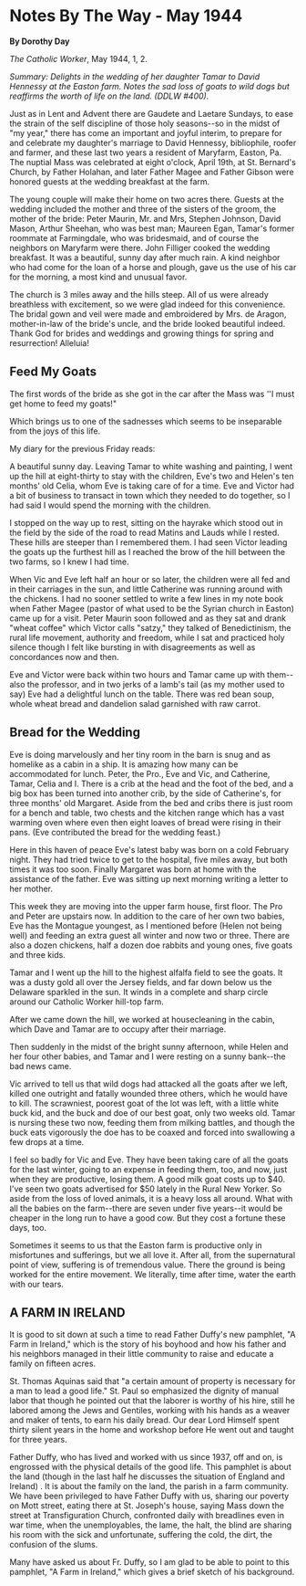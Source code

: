 Notes By The Way - May 1944
===========================

**By Dorothy Day**

*The Catholic Worker*, May 1944, 1, 2.

*Summary: Delights in the wedding of her daughter Tamar to David
Hennessy at the Easton farm. Notes the sad loss of goats to wild dogs
but reaffirms the worth of life on the land. (DDLW \#400).*

Just as in Lent and Advent there are Gaudete and Laetare Sundays, to
ease the strain of the self discipline of those holy seasons--so in the
midst of "my year," there has come an important and joyful interim, to
prepare for and celebrate my daughter's marriage to David Hennessy,
bibliophile, roofer and farmer, and these last two years a resident of
Maryfarm, Easton, Pa. The nuptial Mass was celebrated at eight o'clock,
April 19th, at St. Bernard's Church, by Father Holahan, and later Father
Magee and Father Gibson were honored guests at the wedding breakfast at
the farm.

The young couple will make their home on two acres there. Guests at the
wedding included the mother and three of the sisters of the groom, the
mother of the bride: Peter Maurin, Mr. and Mrs, Stephen Johnson, David
Mason, Arthur Sheehan, who was best man; Maureen Egan, Tamar's former
roommate at Farmingdale, who was bridesmaid, and of course the neighbors
on Maryfarm were there. John Filliger cooked the wedding breakfast. It
was a beautiful, sunny day after much rain. A kind neighbor who had come
for the loan of a horse and plough, gave us the use of his car for the
morning, a most kind and unusual favor.

The church is 3 miles away and the hills steep. All of us were already
breathless with excitement, so we were glad indeed for this convenience.
The bridal gown and veil were made and embroidered by Mrs. de Aragon,
mother-in-law of the bride's uncle, and the bride looked beautiful
indeed. Thank God for brides and weddings and growing things for spring
and resurrection! Alleluia!

Feed My Goats
-------------

The first words of the bride as she got in the car after the Mass was
''I must get home to feed my goats!"

Which brings us to one of the sadnesses which seems to be inseparable
from the joys of this life.

My diary for the previous Friday reads:

A beautiful sunny day. Leaving Tamar to white washing and painting, I
went up the hill at eight-thirty to stay with the children, Eve's two
and Helen's ten months' old Celia, whom Eve is taking care of for a
time. Eve and Victor had a bit of business to transact in town which
they needed to do together, so I had said I would spend the morning with
the children.

I stopped on the way up to rest, sitting on the hayrake which stood out
in the field by the side of the road to read Matins and Lauds while I
rested. These hills are steeper than I remembered them. I had seen
Victor leading the goats up the furthest hill as I reached the brow of
the hill between the two farms, so I knew I had time.

When Vic and Eve left half an hour or so later, the children were all
fed and in their carriages in the sun, and little Catherine was running
around with the chickens. I had no sooner settled to write a few lines
in my note book when Father Magee (pastor of what used to be the Syrian
church in Easton) came up for a visit. Peter Maurin soon followed and as
they sat and drank "wheat coffee" which Victor calls "satzy," they
talked of Benedictinism, the rural life movement, authority and freedom,
while I sat and practiced holy silence though I felt like bursting in
with disagreements as well as concordances now and then.

Eve and Victor were back within two hours and Tamar came up with
them--also the professor, and in two jerks of a lamb's tail (as my
mother used to say) Eve had a delightful lunch on the table. There was
red bean soup, whole wheat bread and dandelion salad garnished with raw
carrot.

Bread for the Wedding
---------------------

Eve is doing marvelously and her tiny room in the barn is snug and as
homelike as a cabin in a ship. It is amazing how many can be
accommodated for lunch. Peter, the Pro., Eve and Vic, and Catherine,
Tamar, Celia and I. There is a crib at the head and the foot of the bed,
and a big box has been turned into another crib, by the side of
Catherine's, for three months' old Margaret. Aside from the bed and
cribs there is just room for a bench and table, two chests and the
kitchen range which has a vast warming oven where even then eight loaves
of bread were rising in their pans. (Eve contributed the bread for the
wedding feast.)

Here in this haven of peace Eve's latest baby was born on a cold
February night. They had tried twice to get to the hospital, five miles
away, but both times it was too soon. Finally Margaret was born at home
with the assistance of the father. Eve was sitting up next morning
writing a letter to her mother.

This week they are moving into the upper farm house, first floor. The
Pro and Peter are upstairs now. In addition to the care of her own two
babies, Eve has the Montague youngest, as I mentioned before (Helen not
being well) and feeding an extra guest all winter and now two or three.
There are also a dozen chickens, half a dozen doe rabbits and young
ones, five goats and three kids.

Tamar and I went up the hill to the highest alfalfa field to see the
goats. It was a dusty gold all over the Jersey fields, and far down
below us the Delaware sparkled in the sun. It winds in a complete and
sharp circle around our Catholic Worker hill-top farm.

After we came down the hill, we worked at housecleaning in the cabin, which Dave and Tamar are to occupy after their marriage.

Then suddenly in the midst of the bright sunny afternoon, while Helen
and her four other babies, and Tamar and I were resting on a sunny
bank--the bad news came.

Vic arrived to tell us that wild dogs had attacked all the goats after
we left, killed one outright and fatally wounded three others, which he
would have to kill. The scrawniest, poorest goat of the lot was left,
with a little white buck kid, and the buck and doe of our best goat,
only two weeks old. Tamar is nursing these two now, feeding them from
milking battles, and though the buck eats vigorously the doe has to be
coaxed and forced into swallowing a few drops at a time.

I feel so badly for Vic and Eve. They have been taking care of all the
goats for the last winter, going to an expense in feeding them, too, and
now, just when they are productive, losing them. A good milk goat costs
up to \$40. I've seen two goats advertised for \$50 lately in the Rural
New Yorker. So aside from the loss of loved animals, it is a heavy loss
all around. What with all the babies on the farm--there are seven under
five years--it would be cheaper in the long run to have a good cow. But
they cost a fortune these days, too.

Sometimes it seems to us that the Easton farm is productive only in
misfortunes and sufferings, but we all love it. After all, from the
supernatural point of view, suffering is of tremendous value. There the
ground is being worked for the entire movement. We literally, time after
time, water the earth with our tears.

A FARM IN IRELAND
-----------------

It is good to sit down at such a time to read Father Duffy's new
pamphlet, "A Farm in Ireland," which is the story of his boyhood and how
his father and his neighbors managed in their little community to raise
and educate a family on fifteen acres.

St. Thomas Aquinas said that "a certain amount of property is necessary
for a man to lead a good life." St. Paul so emphasized the dignity of
manual labor that though he pointed out that the laborer is worthy of
his hire, still he labored among the Jews and Gentiles, working with his
hands as a weaver and maker of tents, to earn his daily bread. Our dear
Lord Himself spent thirty silent years in the home and workshop before
He went out and taught for three years.

Father Duffy, who has lived and worked with us since 1937, off and on,
is engrossed with the physical details of the good life. This pamphlet
is about the land (though in the last half he discusses the situation of
England and Ireland) . It is about the family on the land, the parish in
a farm community. We have been privileged to have Father Duffy with us,
sharing our poverty on Mott street, eating there at St. Joseph's house,
saying Mass down the street at Transfiguration Church, confronted daily
with breadlines even in war time, when the unemployables, the lame, the
halt, the blind are sharing his room with the sick and unfortunate,
suffering the cold, the dirt, the confusion of the slums.

Many have asked us about Fr. Duffy, so I am glad to be able to point to
this pamphlet, "A Farm in Ireland," which gives a brief sketch of his
background.
